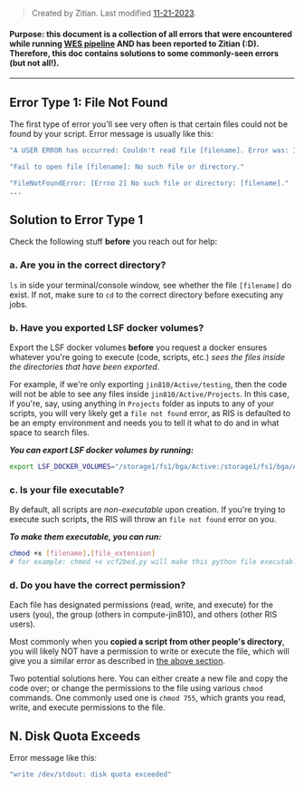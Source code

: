 >Created by Zitian.
>Last modified [11-21-2023](11-21-2023).


#### **Purpose:** this document is a collection of all errors that were encountered while running [WES pipeline](/RoTATion%20-%20Germline%20Varient%20Calling%20WES.md) AND has been reported to Zitian (:D). Therefore, this doc contains solutions to some commonly-seen errors (but not all!).

---

## Error Type 1: File Not Found

The first type of error you'll see very often is that certain files could not be found by your script. Error message is usually like this:
```bash
"A USER ERROR has occurred: Couldn't read file [filename]. Error was: It doesn't exist."

"Fail to open file [filename]: No such file or directory."

"FileNotFoundError: [Errno 2] No such file or directory: [filename]."
...
```

## Solution to Error Type 1

Check the following stuff **before** you reach out for help:

### a. Are you in the correct directory?

`ls` in side your terminal/console window, see whether the file `[filename]` do exist. If not, make sure to `cd` to the correct directory before executing any jobs.

### b. Have you exported LSF docker volumes?

Export the LSF docker volumes **before** you request a docker ensures whatever you're going to execute (code, scripts, etc.) _sees the files inside the directories that have been exported_. 

For example, if we're only exporting `jin810/Active/testing`, then the code will not be able to see any files inside `jin810/Active/Projects`. In this case, if you're, say, using anything in `Projects` folder as inputs to any of your scripts, you will very likely get a `file not found` error, as RIS is defaulted to be an empty environment and needs you to tell it what to do and in what space to search files.

**_You can export LSF docker volumes by running:_**
```bash
export LSF_DOCKER_VOLUMES="/storage1/fs1/bga/Active:/storage1/fs1/bga/Active /scratch1/fs1/jin810:/scratch1/fs1/jin810 /storage1/fs1/jin810/Active:/storage1/fs1/jin810/Active $HOME:$HOME"
```

### c. Is your file executable?

By default, all scripts are _non-executable_ upon creation. If you're trying to execute such scripts, the RIS will throw an `file not found` error on you. 

**_To make them executable, you can run:_**
```bash
chmod +x [filename].[file_extension]
# for example: chmod +x vcf2bed.py will make this python file executable.
```

### d. Do you have the correct permission?

Each file has designated permissions (read, write, and execute) for the users (you), the group (others in compute-jin810), and others (other RIS users). 

Most commonly when you **copied a script from other people's directory**, you will likely NOT have a permission to write or execute the file, which will give you a similar error as described in [the above section](#c-is-your-file-executable).

Two potential solutions here. You can either create a new file and copy the code over; or change the permissions to the file using various `chmod` commands. One commonly used one is `chmod 755`, which grants you read, write, and execute permissions to the file.


## N. Disk Quota Exceeds

Error message like this:
```bash
"write /dev/stdout: disk quota exceeded"
```

